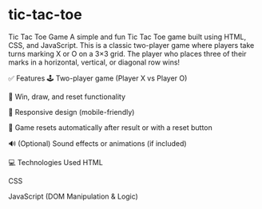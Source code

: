 # tic-tac-toe
Tic Tac Toe Game
A simple and fun Tic Tac Toe game built using HTML, CSS, and JavaScript. This is a classic two-player game where players take turns marking X or O on a 3×3 grid. The player who places three of their marks in a horizontal, vertical, or diagonal row wins!

✅ Features
🕹 Two-player game (Player X vs Player O)

🎉 Win, draw, and reset functionality

📱 Responsive design (mobile-friendly)

🔁 Game resets automatically after result or with a reset button

🔊 (Optional) Sound effects or animations (if included)

💻 Technologies Used
HTML

CSS

JavaScript (DOM Manipulation & Logic)
